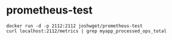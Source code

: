 # prometheus-test

```
docker run -d -p 2112:2112 joshwget/prometheus-test
curl localhost:2112/metrics | grep myapp_processed_ops_total
```
